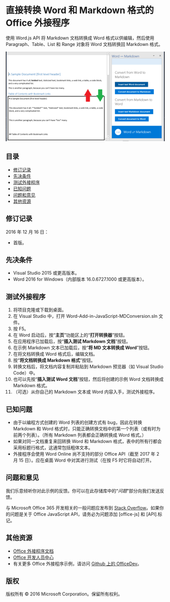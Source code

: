 # <a name="office-add-in-that-converts-directly-between-word-and-markdown-formats"></a>直接转换 Word 和 Markdown 格式的 Office 外接程序

使用 Word.js API 将 Markdown 文档转换成 Word 格式以供编辑，然后使用 Paragraph、Table、List 和 Range 对象将 Word 文档转换回 Markdown 格式。

![转换 Word 和 Markdown 格式](readme_art/ReadMeScreenshot.PNG)

## <a name="table-of-contents"></a>目录
* [修订记录](#change-history)
* [先决条件](#prerequisites)
* [测试外接程序](#test-the-add-in)
* [已知问题](#known-issues)
* [问题和意见](#questions-and-comments)
* [其他资源](#additional-resources)

## <a name="change-history"></a>修订记录

2016 年 12 月 16 日：

* 首版。

## <a name="prerequisites"></a>先决条件

* Visual Studio 2015 或更高版本。
* Word 2016 for Windows（内部版本 16.0.6727.1000 或更高版本）。

## <a name="test-the-add-in"></a>测试外接程序

1. 将项目克隆或下载到桌面。
2. 在 Visual Studio 中，打开 Word-Add-in-JavaScript-MDConversion.sln 文件。
2. 按 F5。
3. 在 Word 启动后，按“**主页**”功能区上的“**打开转换器**”按钮。
4. 在应用程序已加载后，按“**插入测试 Markdown 文档**”按钮。
5. 在示例 Markdown 文本已加载后，按“**将 MD 文本转换成 Word**”按钮。
6. 在将文档转换成 Word 格式后，编辑文档。 
7. 按“**将文档转换成 Markdown 格式**”按钮。 
8. 转换文档后，将文档内容复制并粘贴到 Markdown 预览器（如 Visual Studio Code）中。
9. 也可以先按“**插入测试 Word 文档**”按钮，然后将创建的示例 Word 文档转换成 Markdown 格式。 
10. （可选）从你自己的 Markdown 文本或 Word 内容入手，测试外接程序。

## <a name="known-issues"></a>已知问题

- 由于以编程方式创建的 Word 列表的创建方式有 bug，因此在转换 Markdown 和 Word 格式时，只能正确转换文档中的第一个列表（或有时为前两个列表）。（所有 Markdown 列表都会正确转换成 Word 格式。）
- 如果对同一文档重复来回转换 Word 和 Markdown 格式，表中的所有行都会采用标题行格式，这通常包括粗体文本。
- 外接程序会使用 Word Online 尚不支持的部分 Office API（截至 2017 年 2 月 15 日）。应在桌面 Word 中对其进行测试（在按 F5 时它将自动打开。

## <a name="questions-and-comments"></a>问题和意见

我们乐意倾听你对此示例的反馈。你可以在此存储库中的“*问题*”部分向我们发送反馈。

与 Microsoft Office 365 开发相关的一般问题应发布到 [Stack Overflow](http://stackoverflow.com/questions/tagged/office-js+API)。如果你的问题是关于 Office JavaScript API，请务必为问题添加 [office-js] 和 [API].标记。

## <a name="additional-resources"></a>其他资源

* [Office 外接程序文档](https://msdn.microsoft.com/en-us/library/office/jj220060.aspx)
* [Office 开发人员中心](http://dev.office.com/)
* 有关更多 Office 外接程序示例，请访问 [Github 上的 OfficeDev](https://github.com/officedev)。

## <a name="copyright"></a>版权
版权所有 © 2016 Microsoft Corporation。保留所有权利。

